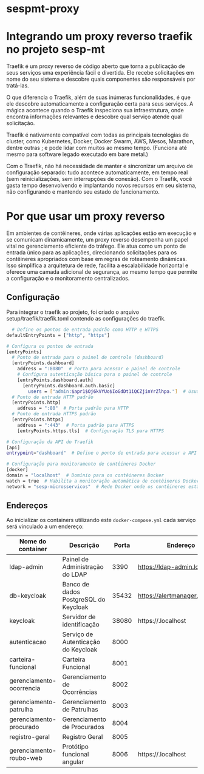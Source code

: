 # sespmt-proxy

# Integrando um proxy reverso traefik no projeto sesp-mt

Traefik é um proxy reverso de código aberto que torna a publicação de seus serviços uma experiência fácil e divertida. Ele recebe solicitações em nome do seu sistema e descobre quais componentes são responsáveis ​​por tratá-las.

O que diferencia o Traefik, além de suas inúmeras funcionalidades, é que ele descobre automaticamente a configuração certa para seus serviços. A mágica acontece quando o Traefik inspeciona sua infraestrutura, onde encontra informações relevantes e descobre qual serviço atende qual solicitação.

Traefik é nativamente compatível com todas as principais tecnologias de cluster, como Kubernetes, Docker, Docker Swarm, AWS, Mesos, Marathon, dentre outras ; e pode lidar com muitos ao mesmo tempo. (Funciona até mesmo para software legado executado em bare metal.)

Com o Traefik, não há necessidade de manter e sincronizar um arquivo de configuração separado: tudo acontece automaticamente, em tempo real (sem reinicializações, sem interrupções de conexão). Com o Traefik, você gasta tempo desenvolvendo e implantando novos recursos em seu sistema, não configurando e mantendo seu estado de funcionamento.

# Por que usar um proxy reverso

Em ambientes de contêineres, onde várias aplicações estão em execução e se comunicam dinamicamente, um proxy reverso desempenha um papel vital no gerenciamento eficiente do tráfego. Ele atua como um ponto de entrada único para as aplicações, direcionando solicitações para os contêineres apropriados com base em regras de roteamento dinâmicas. Isso simplifica a arquitetura de rede, facilita a escalabilidade horizontal e oferece uma camada adicional de segurança, ao mesmo tempo que permite a configuração e o monitoramento centralizados.

## Configuração

Para integrar o traefik ao projeto, foi criado o arquivo setup/traefik/traefik.toml contendo as configurações do traefik.

```bash
  # Define os pontos de entrada padrão como HTTP e HTTPS
defaultEntryPoints = ["http", "https"]

# Configura os pontos de entrada
[entryPoints]
  # Ponto de entrada para o painel de controle (dashboard)
  [entryPoints.dashboard]
    address = ":8080"  # Porta para acessar o painel de controle
    # Configura autenticação básica para o painel de controle
    [entryPoints.dashboard.auth]
      [entryPoints.dashboard.auth.basic]
        users = ["admin:$apr1$Oj6kVYUo$IoGdDt1iQCZjinYrZlhpa."]  # Usuário e senha para autenticação
  # Ponto de entrada HTTP padrão
  [entryPoints.http]
    address = ":80"  # Porta padrão para HTTP
  # Ponto de entrada HTTPS padrão
  [entryPoints.https]
    address = ":443"  # Porta padrão para HTTPS
    [entryPoints.https.tls]  # Configuração TLS para HTTPS

# Configuração da API do Traefik
[api]
entrypoint="dashboard"  # Define o ponto de entrada para acessar a API como o painel de controle

# Configuração para monitoramento de contêineres Docker
[docker]
domain = "localhost"  # Domínio para os contêineres Docker
watch = true  # Habilita a monitoração automática de contêineres Docker
network = "sesp-microsservicos"  # Rede Docker onde os contêineres estão conectados
```



## Endereços

Ao inicializar os containers utilizando este `docker-compose.yml` cada serviço será vinculado a um endereço:

| Nome do container        | Descrição                             | Porta |Endereço|
| ------------------------ | ------------------------------------- | ----- |----|
| ldap-admin               | Painel de Administração do LDAP       | 3390  |https://ldap-admin.localhost|
| db-keycloak              | Banco de dados PostgreSQL do Keycloak | 35432 |https://alertmanager.localhost|
| keycloak                 | Servidor de identificação             | 38080 |https://<host>.localhost|
| autenticacao             | Serviço de Autenticação do Keycloak   | 8000  ||
| carteira-funcional       | Carteira Funcional                    | 8001  ||
| gerenciamento-ocorrencia | Gerenciamento de Ocorrências          | 8002  ||
| gerenciamento-patrulha   | Gerenciamento de Patrulhas            | 8003  ||
| gerenciamento-procurado  | Gerenciamento de Procurados           | 8004  ||
| registro-geral           | Registro Geral                        | 8005  ||
| gerenciamento-roubo-web  | Protótipo funcional angular           | 8006  |https://<host>.localhost|

